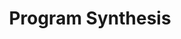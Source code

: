 ---
title: Program Synthesis
emoji: 🤗
colorFrom: blue
colorTo: green
sdk: streamlit
sdk_version: 1.28.0
app_file: app.py
pinned: false
---